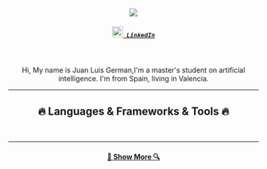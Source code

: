 <h1 align="center">
  <a href="https://git.io/typing-svg">
    <img src="https://readme-typing-svg.herokuapp.com/?lines=Hello,+There!+👋;I'm+Juan + Luis +German;Nice+to+meet+you!&center=true&size=30">
  </a>
</h1>

<h5 align="center">
  <code><a href="https://www.linkedin.com/in/juan-luis-german-saura-60020421b//" title="LinkedIn Profile"><img width="22" src="images/linkedin.svg"> LinkedIn</a></code>
</h5>
<br>
<p align="center">
  Hi, My name is Juan Luis German,I'm a master's student on artificial intelligence. I'm from Spain, living in Valencia. 
</p>

<hr>
<h2 align="center">🔥 Languages & Frameworks & Tools  🔥</h2>
<br>
<p align="center">

</p>
<hr>

<h4 align="center">
  <a href="" title="Show Repositories">🔎 Show More 🔍</a>
</h4>
